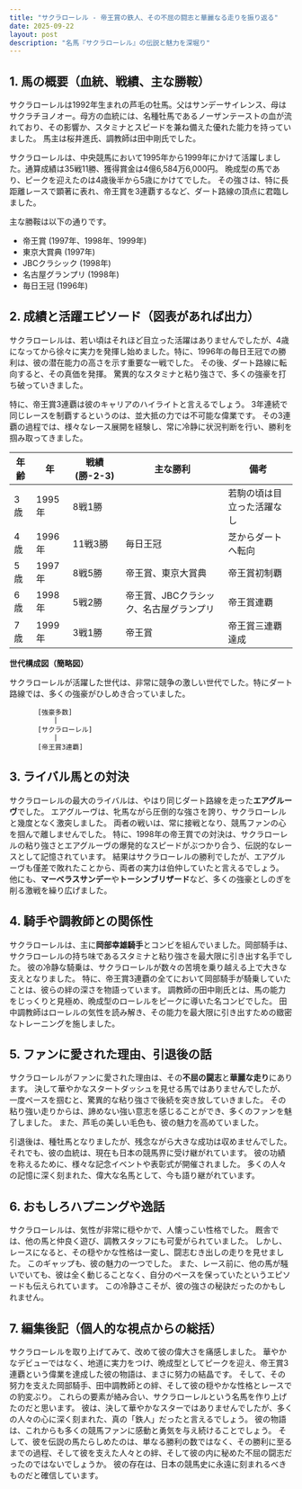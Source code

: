 ```yaml
---
title: "サクラローレル - 帝王賞の鉄人、その不屈の闘志と華麗なる走りを振り返る"
date: 2025-09-22
layout: post
description: "名馬『サクラローレル』の伝説と魅力を深堀り"
---
```


## 1. 馬の概要（血統、戦績、主な勝鞍）

サクラローレルは1992年生まれの芦毛の牡馬。父はサンデーサイレンス、母はサクラチヨノオー。母方の血統には、名種牡馬であるノーザンテーストの血が流れており、その影響か、スタミナとスピードを兼ね備えた優れた能力を持っていました。  馬主は桜井進氏、調教師は田中剛氏でした。

サクラローレルは、中央競馬において1995年から1999年にかけて活躍しました。通算成績は35戦11勝、獲得賞金は4億6,584万6,000円。  晩成型の馬であり、ピークを迎えたのは4歳後半から5歳にかけてでした。  その強さは、特に長距離レースで顕著に表れ、帝王賞を3連覇するなど、ダート路線の頂点に君臨しました。

主な勝鞍は以下の通りです。

* 帝王賞 (1997年、1998年、1999年)
* 東京大賞典 (1997年)
* JBCクラシック (1998年)
* 名古屋グランプリ (1998年)
* 毎日王冠 (1996年)


## 2. 成績と活躍エピソード（図表があれば出力）

サクラローレルは、若い頃はそれほど目立った活躍はありませんでしたが、4歳になってから徐々に実力を発揮し始めました。特に、1996年の毎日王冠での勝利は、彼の潜在能力の高さを示す重要な一戦でした。  その後、ダート路線に転向すると、その真価を発揮。  驚異的なスタミナと粘り強さで、多くの強豪を打ち破っていきました。

特に、帝王賞3連覇は彼のキャリアのハイライトと言えるでしょう。  3年連続で同じレースを制覇するというのは、並大抵の力では不可能な偉業です。  その3連覇の過程では、様々なレース展開を経験し、常に冷静に状況判断を行い、勝利を掴み取ってきました。

| 年齢 | 年 | 戦績 (勝-2-3) | 主な勝利 | 備考 |
|---|---|---|---|---|
| 3歳 | 1995年 | 8戦1勝 |  | 若駒の頃は目立った活躍なし |
| 4歳 | 1996年 | 11戦3勝 | 毎日王冠 | 芝からダートへ転向 |
| 5歳 | 1997年 | 8戦5勝 | 帝王賞、東京大賞典 | 帝王賞初制覇 |
| 6歳 | 1998年 | 5戦2勝 | 帝王賞、JBCクラシック、名古屋グランプリ | 帝王賞連覇 |
| 7歳 | 1999年 | 3戦1勝 | 帝王賞 | 帝王賞三連覇達成 |


**世代構成図（簡略図）**

サクラローレルが活躍した世代は、非常に競争の激しい世代でした。特にダート路線では、多くの強豪がひしめき合っていました。

```
       [強豪多数]
           |
       [サクラローレル]
           |
       [帝王賞3連覇]
```


## 3. ライバル馬との対決

サクラローレルの最大のライバルは、やはり同じダート路線を走った**エアグルーヴ**でした。  エアグルーヴは、牝馬ながら圧倒的な強さを誇り、サクラローレルと幾度となく激突しました。  両者の戦いは、常に接戦となり、競馬ファンの心を掴んで離しませんでした。  特に、1998年の帝王賞での対決は、サクラローレルの粘り強さとエアグルーヴの爆発的なスピードがぶつかり合う、伝説的なレースとして記憶されています。  結果はサクラローレルの勝利でしたが、エアグルーヴも僅差で敗れたことから、両者の実力は伯仲していたと言えるでしょう。  他にも、**マーベラスサンデー**や**トーシンブリザード**など、多くの強豪としのぎを削る激戦を繰り広げました。


## 4. 騎手や調教師との関係性

サクラローレルは、主に**岡部幸雄騎手**とコンビを組んでいました。岡部騎手は、サクラローレルの持ち味であるスタミナと粘り強さを最大限に引き出す名手でした。  彼の冷静な騎乗は、サクラローレルが数々の苦境を乗り越える上で大きな支えとなりました。  特に、帝王賞3連覇の全てにおいて岡部騎手が騎乗していたことは、彼らの絆の深さを物語っています。  調教師の田中剛氏とは、馬の能力をじっくりと見極め、晩成型のローレルをピークに導いた名コンビでした。  田中調教師はローレルの気性を読み解き、その能力を最大限に引き出すための緻密なトレーニングを施しました。


## 5. ファンに愛された理由、引退後の話

サクラローレルがファンに愛された理由は、その**不屈の闘志**と**華麗な走り**にあります。  決して華やかなスタートダッシュを見せる馬ではありませんでしたが、一度ペースを掴むと、驚異的な粘り強さで後続を突き放していきました。  その粘り強い走りからは、諦めない強い意志を感じることができ、多くのファンを魅了しました。  また、芦毛の美しい毛色も、彼の魅力を高めていました。

引退後は、種牡馬となりましたが、残念ながら大きな成功は収めませんでした。  それでも、彼の血統は、現在も日本の競馬界に受け継がれています。  彼の功績を称えるために、様々な記念イベントや表彰式が開催されました。  多くの人々の記憶に深く刻まれた、偉大な名馬として、今も語り継がれています。


## 6. おもしろハプニングや逸話

サクラローレルは、気性が非常に穏やかで、人懐っこい性格でした。  厩舎では、他の馬と仲良く遊び、調教スタッフにも可愛がられていました。  しかし、レースになると、その穏やかな性格は一変し、闘志むき出しの走りを見せました。  このギャップも、彼の魅力の一つでした。  また、レース前に、他の馬が騒いでいても、彼は全く動じることなく、自分のペースを保っていたというエピソードも伝えられています。  この冷静さこそが、彼の強さの秘訣だったのかもしれません。


## 7. 編集後記（個人的な視点からの総括）

サクラローレルを取り上げてみて、改めて彼の偉大さを痛感しました。  華やかなデビューではなく、地道に実力をつけ、晩成型としてピークを迎え、帝王賞3連覇という偉業を達成した彼の物語は、まさに努力の結晶です。  そして、その努力を支えた岡部騎手、田中調教師との絆、そして彼の穏やかな性格とレースでの豹変ぶり。  これらの要素が絡み合い、サクラローレルという名馬を作り上げたのだと思います。  彼は、決して華やかなスターではありませんでしたが、多くの人々の心に深く刻まれた、真の「鉄人」だったと言えるでしょう。  彼の物語は、これからも多くの競馬ファンに感動と勇気を与え続けることでしょう。  そして、彼を伝説の馬たらしめたのは、単なる勝利の数ではなく、その勝利に至るまでの過程、そして彼を支えた人々との絆、そして彼の内に秘めた不屈の闘志だったのではないでしょうか。  彼の存在は、日本の競馬史に永遠に刻まれるべきものだと確信しています。
